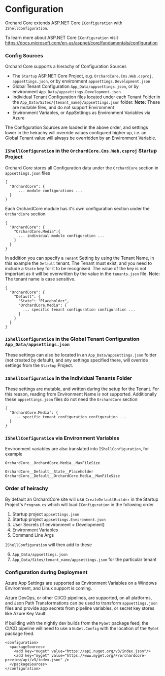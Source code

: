 # Configuration

Orchard Core extends ASP.NET Core `IConfiguration` with `IShellConfiguration`.

To learn more about ASP.NET Core `IConfiguration` visit https://docs.microsoft.com/en-us/aspnet/core/fundamentals/configuration

### Config Sources

Orchard Core supports a hierachy of Configuration Sources

* The `Startup` ASP.NET Core Project, e.g. `OrchardCore.Cms.Web.csproj`, `appsettings.json`, or by environment  `appsettings.Development.json`
* Global Tenant Configuration `App_Data/appsettings.json`, or by environment `App_Data/appsettings.Development.json`  
* Individual Tenant Configuration files located under each Tenant Folder in the `App_Data/Sites/{tenant_name}/appsettings.json` folder. **Note:** These are mutable files, and do not support Environment
* Environment Variables, or AppSettings as Environment Variables via Azure

The Configuration Sources are loaded in the above order, and settings lower in the heirachy will override values configured higher up, i.e. an Global Tenant value will always be overridden by an Environment Variable.

### `IShellConfiguration` in the `OrchardCore.Cms.Web.csproj` Startup Project

Orchard Core stores all Configuration data under the `OrchardCore` section in `appsettings.json` files

```
{
  "OrchardCore": {
      ... module configurations ...
  }
}
```

Each OrchardCore module has it's own configuration section under the `OrchardCore` section

```
{
  "OrchardCore": {
    "OrchardCore.Media":{
      ... individual module configuration ...
    }
  }
}
```

In addition you can specify a `Tenant` Setting by using the Tenant Name, in this example the `Default` tenant. The Tenant must exist, and you need to include a `State` key for it to be recognised. The value of the key is not important as it will be overwritten by the value in the `tenants.json` file. Note: The tenant name is case sensitive.

```
{
  "OrchardCore": {
    "Default": {
      "State": "Placeholder",
      "OrchardCore.Media": {
        ... specific tenant configuration configuration ...
      }
    }
  }
}
```

### `IShellConfiguration` in the Global Tenant Configuration `App_Data/appsettings.json`

These settings can also be located in an `App_Data/appsettings.json` folder (not created by default), and any settings specified there, will override settings from the `Startup` Project.

### `IShellConfiguration` in the Individual Tenants Folder

These settings are mutable, and written during the setup for the Tenant. For this reason, reading from Environment Name is not supported.
Additionally these `appsettings.json` files do not need the `OrchardCore` section
```
{
  "OrchardCore.Media": {
    ... specific tenant configuration configuration ...
  }
}
```

### `IShellConfiguration` via Environment Variables

Environment variables are also translated into `IShellConfiguration`, for example

```
OrchardCore__OrchardCore.Media__MaxFileSize

OrchardCore__Default__State__Placeholder
OrchardCore__Default__OrchardCore.Media__MaxFileSize
```

### Order of heirachy

By default an OrchardCore site will use `CreateDefaultBuilder` in the Startup Project's `Program.cs` which will load `IConfiguration` in the following order

1. Startup project `appsettings.json`
2. Startup project `appsettings.Environment.json`
3. User Secrets (if environment = Development)
4. Environment Variables
5. Command Line Args

`IShellConfiguration` will then add to these

6. `App_Data/appsettings.json`
7. `App_Data/Sites/tenant_name/appsettings.json` for the particular tenant

### Configuration during Deployment

Azure App Settings are supported as Environment Variables on a Windows Environment, and Linux support is coming.

Azure DevOps, or other CI/CD pipelines, are supported, on all platforms, and Json Path Transformations can be used to transform `appsettings.json` files and provide app secrets from pipeline variables, or secret key stores like Azure Key Vault.

If building with the nightly dev builds from the `MyGet` package feed, the CI/CD pipeline will need to use a `NuGet.Config` with the location of the `MyGet` package feed.

```
<configuration>
  <packageSources>
    <add key="nuget" value="https://api.nuget.org/v3/index.json"/>
    <add key="myget" value="https://www.myget.org/F/orchardcore-preview/api/v3/index.json" />
  </packageSources>
</configuration>
```